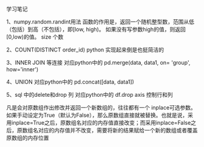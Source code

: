 学习笔记

1、numpy.random.randint用法
 函数的作用是，返回一个随机整型数，范围从低（包括）到高（不包括），即[low, high)。
 如果没有写参数high的值，则返回[0,low)的值。
 size 个数

2、COUNT(DISTINCT order_id)
python 实现起来倒是也挺简洁的

3、INNER JOIN  等连接
对应python中的
pd.merge(data, data1, on= 'group', how='inner')

4、UNION
对应python中的
pd.concat([data, data1])

5、sql 中的delete和drop 列
对应python中的
df.drop
axis 控制行和列

凡是会对原数组作出修改并返回一个新数组的，往往都有一个 inplace可选参数。如果手动设定为True（默认为False），那么原数组直接就被替换。也就是说，采用inplace=True之后，原数组名对应的内存值直接改变；而采用inplace=False之后，原数组名对应的内存值并不改变，需要将新的结果赋给一个新的数组或者覆盖原数组的内存位置


